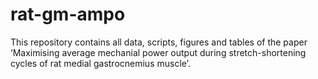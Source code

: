 # rat-gm-ampo
This repository contains all data, scripts, figures and tables of the paper ‘Maximising average mechanial power output during stretch-shortening cycles of rat medial gastrocnemius muscle’.
